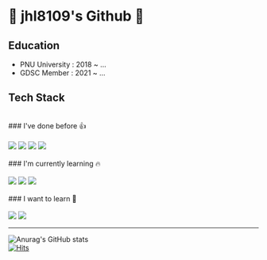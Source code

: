 # 🚀 jhl8109's Github 🚀

## Education 
- PNU University : 2018 ~ ...
- GDSC Member    : 2021 ~ ...

## Tech Stack
<br>
### I've done before 👍 
<br><br>
<a href="https://developer.android.com" target="_blank"><img src="https://img.shields.io/badge/Android-3DDC84?style=flat-square&logo=Android&logoColor=white"/></a>
<a href="https://developer.android.com" target="_blank"><img src="https://img.shields.io/badge/C++-00599C?style=flat-square&logo=C++&logoColor=white"/></a>
<a href="https://developer.android.com" target="_blank"><img src="https://img.shields.io/badge/Node.js-339933?style=flat-square&logo=Node.js&logoColor=white"/></a>
<a href="https://developer.android.com" target="_blank"><img src="https://img.shields.io/badge/Express-000000?style=flat-square&logo=Express&logoColor=white"/></a> <br>
<br>
### I'm currently learning 🔥
<br><br>
<a href="https://developer.android.com" target="_blank"><img src="https://img.shields.io/badge/React-000000?style=flat-square&logo=React&logoColor=white"/></a>
<a href="https://developer.android.com" target="_blank"><img src="https://img.shields.io/badge/Spring-6DB33F?style=flat-square&logo=Spring&logoColor=white"/></a>
<a href="https://developer.android.com" target="_blank"><img src="https://img.shields.io/badge/Spring Boot-6DB33F?style=flat-square&logo=Spring Boot&logoColor=white"/></a><br>
<br>
### I want to learn 🌈
<br><br>
<a href="https://developer.android.com" target="_blank"><img src="https://img.shields.io/badge/GCP-4285F4?style=flat-square&logo=Google Cloud&logoColor=white"/></a>
<a href="https://developer.android.com" target="_blank"><img src="https://img.shields.io/badge/AWS-232F3E?style=flat-square&logo=Amazon AWS&logoColor=white"/></a>

<hr/>

![Anurag's GitHub stats](https://github-readme-stats.vercel.app/api?username=jhl8109&show_icons=true&theme=cobalt)<br>
[![Hits](https://hits.seeyoufarm.com/api/count/incr/badge.svg?url=https%3A%2F%2Fgithub.com%2Fgjbae1212%2Fhit-counter&count_bg=%2300D4FF&title_bg=%23000000&icon=&icon_color=%23E7E7E7&title=views&edge_flat=false)](https://hits.seeyoufarm.com)                  



